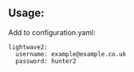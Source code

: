 ## Usage:
Add to configuration.yaml:

```
lightwave2:
  username: example@example.co.uk
  password: hunter2
```